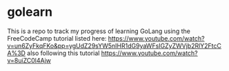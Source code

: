 # golearn
This is a repo to track my progress of learning GoLang using the FreeCodeCamp tutorial listed here:
https://www.youtube.com/watch?v=un6ZyFkqFKo&pp=ygUdZ29sYW5nIHR1dG9yaWFsIGZyZWVjb2RlY2FtcCA%3D 
also following this tutorial
https://www.youtube.com/watch?v=8uiZC0l4Ajw 
